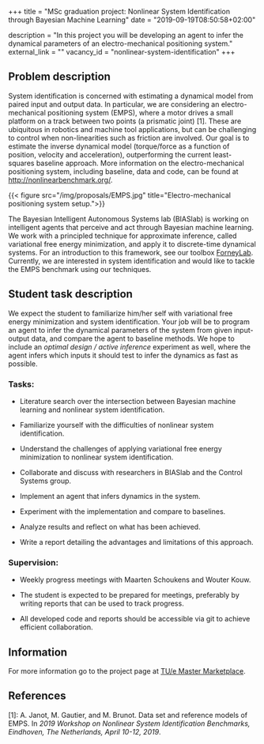 +++
title = "MSc graduation project: Nonlinear System Identification through Bayesian Machine Learning"
date = "2019-09-19T08:50:58+02:00"

description = "In this project you will be developing an agent to infer the dynamical parameters of an electro-mechanical positioning system."
external_link = ""
vacancy_id = "nonlinear-system-identification"
+++


## Problem description

System identification is concerned with estimating a dynamical model
from paired input and output data. In particular, we are considering an
electro-mechanical positioning system (EMPS), where a motor drives a
small platform on a track between two points (a prismatic joint)
[1]. These are ubiquitous in robotics and machine tool
applications, but can be challenging to control when non-linearities
such as friction are involved. Our goal is to estimate the inverse
dynamical model (torque/force as a function of position, velocity and
acceleration), outperforming the current least-squares baseline
approach. More information on the electro-mechanical positioning system,
including baseline, data and code, can be found at
<http://nonlinearbenchmark.org/>.

{{< figure src="/img/proposals/EMPS.jpg" title="Electro-mechanical positioning system setup.">}}

The Bayesian Intelligent Autonomous Systems lab (BIASlab) is working
on intelligent agents that perceive and act through Bayesian machine
learning. We work with a principled technique for approximate inference,
called variational free energy minimization, and apply it to
discrete-time dynamical systems. For an introduction to this framework,
see our toolbox [ForneyLab](/project/forneylab). Currently, we are
interested in system identification and would like to tackle the EMPS
benchmark using our techniques.

## Student task description

We expect the student to familiarize him/her self with variational free
energy minimization and system identification. Your job will be to
program an agent to infer the dynamical parameters of the system from
given input-output data, and compare the agent to baseline methods. We
hope to include an *optimal design / active inference* experiment as
well, where the agent infers which inputs it should test to infer the
dynamics as fast as possible.

### Tasks:

-   Literature search over the intersection between Bayesian machine
    learning and nonlinear system identification.

-   Familiarize yourself with the difficulties of nonlinear system
    identification.

-   Understand the challenges of applying variational free energy
    minimization to nonlinear system identification.

-   Collaborate and discuss with researchers in BIASlab and the Control
    Systems group.

-   Implement an agent that infers dynamics in the system.

-   Experiment with the implementation and compare to baselines.

-   Analyze results and reflect on what has been achieved.

-   Write a report detailing the advantages and limitations of this
    approach.

### Supervision:

-   Weekly progress meetings with Maarten Schoukens and Wouter Kouw.

-   The student is expected to be prepared for meetings, preferably by
    writing reports that can be used to track progress.

-   All developed code and reports should be accessible via git to
    achieve efficient collaboration.

## Information

For more information go to the project page at [TU/e Master Marketplace](https://master.ele.tue.nl/).

## References
[1]: A. Janot, M. Gautier, and M. Brunot. Data set and reference models of EMPS. In *2019 Workshop on Nonlinear System Identification Benchmarks, Eindhoven, The Netherlands, April 10-12, 2019*.